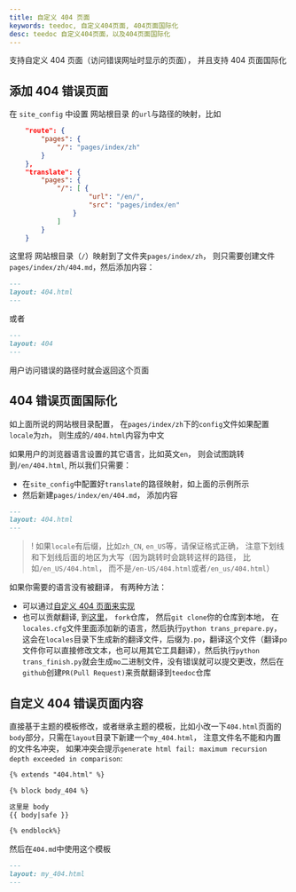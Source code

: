 ```yaml
---
title: 自定义 404 页面
keywords: teedoc, 自定义404页面, 404页面国际化
desc: teedoc 自定义404页面，以及404页面国际化
---
```


支持自定义 404 页面（访问错误网址时显示的页面）， 并且支持 404 页面国际化

## 添加 404 错误页面

在 `site_config` 中设置 网站根目录 的`url`与路径的映射，比如
```json
    "route": {
        "pages": {
            "/": "pages/index/zh"
        }
    },
    "translate": {
        "pages": {
            "/": [ {
                    "url": "/en/",
                    "src": "pages/index/en"
                }
            ]
        }
    }
```
这里将 网站根目录（`/`）映射到了文件夹`pages/index/zh`， 则只需要创建文件`pages/index/zh/404.md`，然后添加内容：
```markdown
---
layout: 404.html
---
```
或者
```markdown
---
layout: 404
---
```

用户访问错误的路径时就会返回这个页面

## 404 错误页面国际化

如上面所说的网站根目录配置， 在`pages/index/zh`下的`config`文件如果配置`locale`为`zh`， 则生成的`/404.html`内容为中文

如果用户的浏览器语言设置的其它语言，比如英文`en`， 则会试图跳转到`/en/404.html`, 所以我们只需要：
* 在`site_config`中配置好`translate`的路径映射，如上面的示例所示
* 然后新建`pages/index/en/404.md`， 添加内容

```markdown
---
layout: 404.html
---
```

>! 如果`locale`有后缀，比如`zh_CN`, `en_US`等，请保证格式正确， 注意下划线和下划线后面的地区为大写（因为跳转时会跳转这样的路径， 比如`/en_US/404.html`， 而不是`/en-US/404.html`或者`/en_us/404.html`）

如果你需要的语言没有被翻译， 有两种方法：
* 可以通过[自定义 404 页面来实现](#自定义-404-错误页面内容)
* 也可以贡献翻译, 到[这里](https://github.com/teedoc/teedoc/tree/main/plugins/teedoc-plugin-theme-default/teedoc_plugin_theme_default)， `fork`仓库， 然后`git clone`你的仓库到本地， 在`locales.cfg`文件里面添加新的语言，然后执行`python trans_prepare.py`，这会在`locales`目录下生成新的翻译文件，后缀为`.po`，翻译这个文件（翻译`po`文件你可以直接修改文本，也可以用其它工具翻译），然后执行`python trans_finish.py`就会生成`mo`二进制文件，没有错误就可以提交更改，然后在`github`创建`PR(Pull Request)`来贡献翻译到`teedoc`仓库

## 自定义 404 错误页面内容

直接基于主题的模板修改，或者继承主题的模板，比如小改一下`404.html`页面的`body`部分，只需在`layout`目录下新建一个`my_404.html`， 注意文件名不能和内置的文件名冲突， 如果冲突会提示`generate html fail: maximum recursion depth exceeded in comparison`:
```markdown
{% extends "404.html" %}

{% block body_404 %}

这里是 body
{{ body|safe }}

{% endblock%}
```

然后在`404.md`中使用这个模板
```markdown
---
layout: my_404.html
---
```
